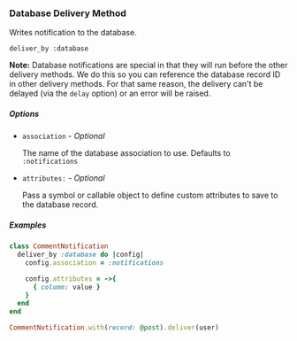 ### Database Delivery Method

Writes notification to the database.

`deliver_by :database`

**Note:** Database notifications are special in that they will run before the other delivery methods. We do this so you can reference the database record ID in other delivery methods. For that same reason, the delivery can't be delayed (via the `delay` option) or an error will be raised.

##### Options

* `association` - *Optional*

  The name of the database association to use. Defaults to `:notifications`

* `attributes:` - *Optional*

  Pass a symbol or callable object to define custom attributes to save to the database record.

##### Examples

```ruby
class CommentNotification
  deliver_by :database do |config|
    config.association = :notifications

    config.attributes = ->{
      { column: value }
    }
  end
end
```

```ruby
CommentNotification.with(record: @post).deliver(user)
```
